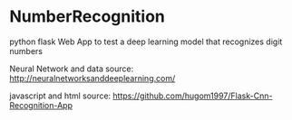 # NumberRecognition
python flask Web App to test a deep learning model that recognizes digit numbers

Neural Network and data source: http://neuralnetworksanddeeplearning.com/

javascript and html source: https://github.com/hugom1997/Flask-Cnn-Recognition-App
